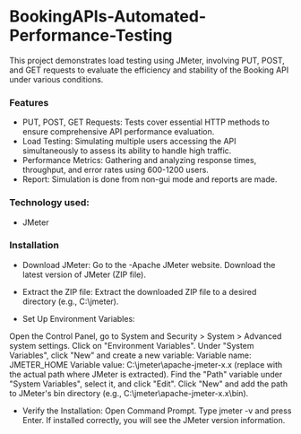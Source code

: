 # BookingAPIs-Automated-Performance-Testing
This project demonstrates load testing using JMeter, involving PUT, POST, and GET requests to evaluate the efficiency and stability of the Booking API under various conditions.

### **Features**

- PUT, POST, GET Requests: Tests cover essential HTTP methods to ensure comprehensive API performance evaluation.
- Load Testing: Simulating multiple users accessing the API simultaneously to assess its ability to handle high traffic.
- Performance Metrics: Gathering and analyzing response times, throughput, and error rates using 600-1200 users.
- Report: Simulation is done from non-gui mode and reports are made.


### **Technology used:**
- JMeter

### **Installation**

- Download JMeter:
Go to the -Apache JMeter website.
Download the latest version of JMeter (ZIP file).

- Extract the ZIP file:
Extract the downloaded ZIP file to a desired directory (e.g., C:\jmeter).

- Set Up Environment Variables:

Open the Control Panel, go to System and Security > System > Advanced system settings.
Click on "Environment Variables".
Under "System Variables", click "New" and create a new variable:
Variable name: JMETER_HOME
Variable value: C:\jmeter\apache-jmeter-x.x (replace with the actual path where JMeter is extracted).
Find the "Path" variable under "System Variables", select it, and click "Edit".
Click "New" and add the path to JMeter's bin directory (e.g., C:\jmeter\apache-jmeter-x.x\bin).

- Verify the Installation:
Open Command Prompt.
Type jmeter -v and press Enter.
If installed correctly, you will see the JMeter version information.
  
